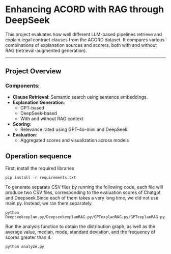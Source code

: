 # Enhancing ACORD with RAG through DeepSeek

This project evaluates how well different LLM-based pipelines retrieve and explain legal contract clauses from the ACORD dataset. It compares various combinations of explanation sources and scorers, both with and without RAG (retrieval-augmented generation).

---

## Project Overview

### Components:
- **Clause Retrieval**: Semantic search using sentence embeddings.
- **Explanation Generation**:
  - GPT-based
  - DeepSeek-based
  - With and without RAG context
- **Scoring**:
  - Relevance rated using GPT-4o-mini and DeepSeek
- **Evaluation**:
  - Aggregated scores and visualization across models

## Operation sequence

First, install the required libraries

```
pip install -r requirements.txt
```

To generate separate CSV files by running the following code, each file will produce two CSV files, corresponding to the evaluation scores of Chatgpt and Deepseek.Since each of them takes a very long time, we did not use main.py. Instead, we ran them separately.
```
python Deepseekexplan.py/DeepseekexplanRAG.py/GPTexplanRAG.py/GPTexplanRAG.py
```

Run the analysis function to obtain the distribution graph, as well as the average value, median, mode, standard deviation, and the frequency of scores greater than 4.
```
python analyze.py
```